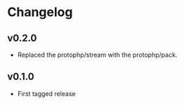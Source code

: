 # Changelog

## v0.2.0

* Replaced the protophp/stream with the protophp/pack.

## v0.1.0

* First tagged release